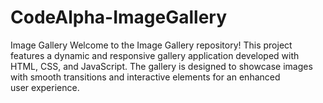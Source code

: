 # CodeAlpha-ImageGallery
Image Gallery Welcome to the Image Gallery repository! This project features a dynamic and responsive gallery application developed with HTML, CSS, and JavaScript. The gallery is designed to showcase images with smooth transitions and interactive elements for an enhanced user experience.
